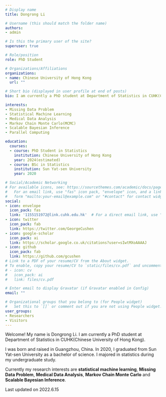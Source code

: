 ```yaml
---
# Display name
title: Dongrong Li

# Username (this should match the folder name)
authors:
- admin

# Is this the primary user of the site?
superuser: true

# Role/position
role: PhD Student

# Organizations/Affiliations
organizations:
- name: Chinese University of Hong Kong
  url: ""

# Short bio (displayed in user profile at end of posts)
bio: I am currently a PhD student at Department of Statistics in CUHK(Chinese University of Hong Kong).

interests:
- Missing Data Problem
- Statistical Machine Learning
- Medical Data Analysis
- Markov Chain Monte Carlo(MCMC)
- Scalable Bayesian Inference
- Parallel Computing

education:
  courses:
  - course: PhD Student in Statistics
    institution: Chinese University of Hong Kong
    year: 2024(estimated)
  - course: BSc in Statistics
    institution: Sun Yat-sen University
    year: 2020

# Social/Academic Networking
# For available icons, see: https://sourcethemes.com/academic/docs/page-builder/#icons
#   For an email link, use "fas" icon pack, "envelope" icon, and a link in the
#   form "mailto:your-email@example.com" or "#contact" for contact widget.
social:
- icon: envelope
  icon_pack: fas
  link: '1155151972@link.cuhk.edu.hk'  # For a direct email link, use "mailto:test@example.org".
- icon: twitter
  icon_pack: fab
  link: https://twitter.com/GeorgeCushen
- icon: google-scholar
  icon_pack: ai
  link: https://scholar.google.co.uk/citations?user=sIwtMXoAAAAJ
- icon: github
  icon_pack: fab
  link: https://github.com/gcushen
# Link to a PDF of your resume/CV from the About widget.
# To enable, copy your resume/CV to `static/files/cv.pdf` and uncomment the lines below.
# - icon: cv
#   icon_pack: ai
#   link: files/cv.pdf

# Enter email to display Gravatar (if Gravatar enabled in Config)
email: ""

# Organizational groups that you belong to (for People widget)
#   Set this to `[]` or comment out if you are not using People widget.
user_groups:
- Researchers
- Visitors
---
```



Welcome! My name is Dongrong Li. I am currently a PhD student at Department of Statistics in CUHK(Chinese University of Hong Kong).

I was born and raised in Guangzhou, China. In 2020, I graduated from Sun Yat-sen University as a bachelor of science. I majored in statistics during my undergraduate study.

Currently my research interests are **statistical machine learning**, **Missing Data Problem**, **Medical Data Analysis**, **Markov Chain Monte Carlo** and **Scalable Bayesian Inference**.

Last updated on 2022.6.15
